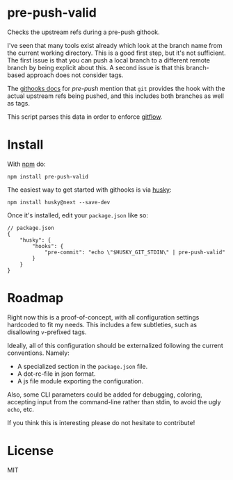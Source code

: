 # pre-push-valid

Checks the upstream refs during a pre-push githook.

I've seen that many tools exist already which look at the branch name from the current working directory. This is a good first step, but it's not sufficient. The first issue is that you can push a local branch to a different remote branch by being explicit about this. A second issue is that this branch-based approach does not consider tags.

The [githooks docs](https://git-scm.com/docs/githooks#_pre_push) for _pre-push_ mention that `git` provides the hook with the actual upstream refs being pushed, and this includes both branches as well as tags.

This script parses this data in order to enforce [gitflow](https://www.atlassian.com/git/tutorials/comparing-workflows/gitflow-workflow).

# Install
With [npm](https://npmjs.org) do:

```
npm install pre-push-valid
```

The easiest way to get started with githooks is via [husky](https://github.com/typicode/husky):

```
npm install husky@next --save-dev
```

Once it's installed, edit your `package.json` like so:

```
// package.json
{
    "husky": {
        "hooks": {
            "pre-commit": "echo \"$HUSKY_GIT_STDIN\" | pre-push-valid"
        }
    }
}
```

# Roadmap

Right now this is a proof-of-concept, with all configuration settings hardcoded to fit my needs. This includes a few subtleties, such as disallowing `v`-prefixed tags.

Ideally, all of this configuration should be externalized following the current conventions. Namely:

* A specialized section in the `package.json` file.
* A dot-rc-file in json format.
* A js file module exporting the configuration.

Also, some CLI parameters could be added for debugging, coloring, accepting input from the command-line rather than stdin, to avoid the ugly `echo`, etc.

If you think this is interesting please do not hesitate to contribute!

# License

MIT
